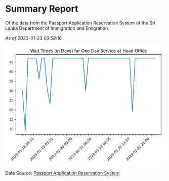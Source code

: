 # Summary Report

Of the data from the Passport Application Reservation System of the Sri Lanka Department of Immigration and Emigration.

*As of 2023-01-23 03:58:16*

![Wait Time Chart](summary.wait_time_chart.png)

Data Source: [Passport Application Reservation System](https://eservices.immigration.gov.lk:8443/appointment/pages/reservationApplication.xhtml)